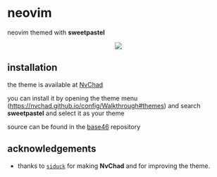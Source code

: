 # neovim
neovim themed with **sweetpastel**

<p align="center">
  <img src="https://user-images.githubusercontent.com/59060246/176584566-bf12c5e2-99aa-452a-938f-c5538c1b555b.png">
</p>

## installation

the theme is available at [NvChad](https://nvchad.github.io)

you can install it by opening the theme menu (https://nvchad.github.io/config/Walkthrough#themes) and search **sweetpastel** and select it as your theme

source can be found in the [base46](https://github.com/NvChad/base46) repository

## acknowledgements

- thanks to [``siduck``](https://github.com/siduck) for making **NvChad** and for improving the theme.
